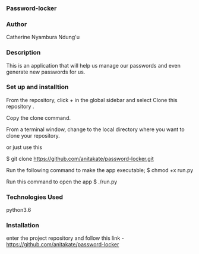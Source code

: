 ### Password-locker

### Author
Catherine Nyambura Ndung'u

### Description
This is an application that will help us manage our passwords and even generate new passwords for us.

### Set up and installtion
From the repository, click + in the global sidebar and select Clone this repository .

Copy the clone command.

From a terminal window, change to the local directory where you want to clone your repository.

or just use this

$ git clone https://github.com/anitakate/password-locker.git

Run the following command to make the app executable;
$ chmod +x run.py

Run this command to open the app
$ ./run.py

### Technologies Used
 python3.6
 
### Installation
 enter the project repository and
 follow this link - https://github.com/anitakate/password-locker
